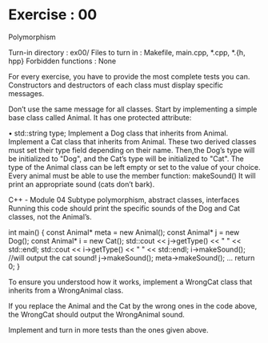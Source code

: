 
# Exercise : 00
Polymorphism

Turn-in directory : ex00/
Files to turn in : Makefile, main.cpp, *.cpp, *.{h, hpp}
Forbidden functions : None

For every exercise, you have to provide the most complete tests you can.
Constructors and destructors of each class must display specific messages. 

Don’t use the same message for all classes.
Start by implementing a simple base class called Animal. 
It has one protected attribute:

• std::string type;
Implement a Dog class that inherits from Animal.
Implement a Cat class that inherits from Animal.
These two derived classes must set their type field depending on their name. 
Then,the Dog’s type will be initialized to "Dog", and the Cat’s type will be initialized to "Cat".
The type of the Animal class can be left empty or set to the value of your choice.
Every animal must be able to use the member function: makeSound()
It will print an appropriate sound (cats don’t bark).

C++ - Module 04 Subtype polymorphism, abstract classes, interfaces
Running this code should print the specific sounds of the Dog and Cat classes, not the Animal’s.

int main()
{
const Animal* meta = new Animal();
const Animal* j = new Dog();
const Animal* i = new Cat();
std::cout << j->getType() << " " << std::endl;
std::cout << i->getType() << " " << std::endl;
i->makeSound(); //will output the cat sound!
j->makeSound();
meta->makeSound();
...
return 0;
}

To ensure you understood how it works, implement a WrongCat class that inherits from a WrongAnimal class. 

If you replace the Animal and the Cat by the wrong ones in the code above, the WrongCat should output the WrongAnimal sound.

Implement and turn in more tests than the ones given above.